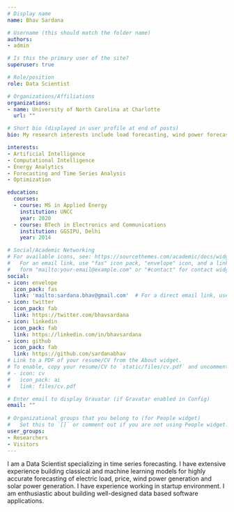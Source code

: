 ```yaml
---
# Display name
name: Bhav Sardana

# Username (this should match the folder name)
authors:
- admin

# Is this the primary user of the site?
superuser: true

# Role/position
role: Data Scientist

# Organizations/Affiliations
organizations:
- name: University of North Carolina at Charlotte
  url: ""

# Short bio (displayed in user profile at end of posts)
bio: My research interests include load forecasting, wind power forecasting, electricity price forecasting, optimization.

interests:
- Artificial Intelligence
- Computational Intelligence
- Energy Analytics
- Forecasting and Time Series Analysis
- Optimization

education:
  courses:
  - course: MS in Applied Energy
    institution: UNCC
    year: 2020
  - course: BTech in Electronics and Communications
    institution: GGSIPU, Delhi
    year: 2014

# Social/Academic Networking
# For available icons, see: https://sourcethemes.com/academic/docs/widgets/#icons
#   For an email link, use "fas" icon pack, "envelope" icon, and a link in the
#   form "mailto:your-email@example.com" or "#contact" for contact widget.
social:
- icon: envelope
  icon_pack: fas
  link: 'mailto:sardana.bhav@gmail.com'  # For a direct email link, use "mailto:bsardana@uncc.edu".
- icon: twitter
  icon_pack: fab
  link: https://twitter.com/bhavsardana
- icon: linkedin
  icon_pack: fab
  link: https://linkedin.com/in/bhavsardana
- icon: github
  icon_pack: fab
  link: https://github.com/sardanabhav
# Link to a PDF of your resume/CV from the About widget.
# To enable, copy your resume/CV to `static/files/cv.pdf` and uncomment the lines below.  
# - icon: cv
#   icon_pack: ai
#   link: files/cv.pdf

# Enter email to display Gravatar (if Gravatar enabled in Config)
email: ""
  
# Organizational groups that you belong to (for People widget)
#   Set this to `[]` or comment out if you are not using People widget.  
user_groups:
- Researchers
- Visitors
---
```


I am a Data Scientist specializing in time series forecasting. I have extensive experience building classical and machine learning models for highly accurate forecasting of electric load, price, wind power generation and solar power generation. I have experience working in startup environment. I am enthusiastic about building well-designed data based software applications.